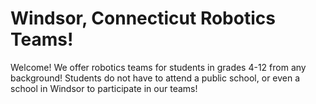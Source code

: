# Windsor, Connecticut Robotics Teams!

Welcome! We offer robotics teams for students in grades 4-12 from any background! Students do not have to attend a public school, or even a school in Windsor to participate in our teams!
